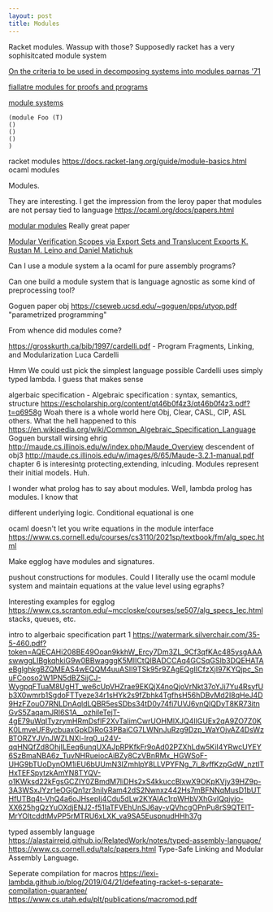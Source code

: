 ```yaml
---
layout: post
title: Modules
---
```



Racket modules. Wassup with those? Supposedly racket has a very sophisitcated module system

[On the criteria to be used in decomposing systems into modules parnas '71](https://prl.ccs.neu.edu/img/p-tr-1971.pdf)

[fiallatre modules for proofs and programs](https://link.springer.com/chapter/10.1007/978-3-540-24725-8_26)

[module systems](https://www.stephendiehl.com/posts/exotic01.html)

```
(module Foo (T) 
()
()
()
)
```

racket modules https://docs.racket-lang.org/guide/module-basics.html
ocaml modules


Modules.

They are interesting.
I get the impression from the leroy paper that modules are not persay tied to language
https://ocaml.org/docs/papers.html

[modular modules](https://caml.inria.fr/pub/papers/xleroy-modular_modules-jfp.pdf) Really great paper

[Modular Verification Scopes via Export Sets and Translucent Exports K. Rustan M. Leino and Daniel Matichuk](http://leino.science/papers/krml261.pdf)

Can I use a module system a la ocaml for pure assembly programs?

Can one build a module system that is language agnostic as some kind of preprocessing tool?

Goguen paper obj https://cseweb.ucsd.edu/~goguen/pps/utyop.pdf
"parametrized programming"

From whence did modules come?

https://grosskurth.ca/bib/1997/cardelli.pdf - Program Fragments, Linking, and Modularization Luca Cardelli

Hmm
We could ust pick the simplest language possible
Cardelli uses simply typed lambda. I guess that makes sense

algerbaic specification - Algebraic specification : syntax, semantics, structure
https://escholarship.org/content/qt46b0f4z3/qt46b0f4z3.pdf?t=q6958g 
Woah there is a whole world here
Obj, Clear, CASL, CIP, ASL others. What the hell happened to this
https://en.wikipedia.org/wiki/Common_Algebraic_Specification_Language
Goguen burstall wirsing ehrig
http://maude.cs.illinois.edu/w/index.php/Maude_Overview descendent of obj3
http://maude.cs.illinois.edu/w/images/6/65/Maude-3.2.1-manual.pdf chapter 6 is interesintg
protecting,extending, inlcuding. Modules represent their initial models. Huh.

I wonder what prolog has to say about modules. Well, lambda prolog has modules. I know that

different underlying logic. Conditional equational is one

ocaml doesn't let you write equations in the module interface
https://www.cs.cornell.edu/courses/cs3110/2021sp/textbook/fm/alg_spec.html


Make egglog have modules and signatures.

pushout constructions for modules.
Could I literally use the ocaml module system and maintain equations at the value level using egraphs?

Interesting examples for egglog
https://www.cs.scranton.edu/~mccloske/courses/se507/alg_specs_lec.html
stacks, queues, etc.

intro to algerbaic specification part 1
https://watermark.silverchair.com/35-5-460.pdf?token=AQECAHi208BE49Ooan9kkhW_Ercy7Dm3ZL_9Cf3qfKAc485ysgAAAswwggLIBgkqhkiG9w0BBwagggK5MIICtQIBADCCAq4GCSqGSIb3DQEHATAeBglghkgBZQMEAS4wEQQM4uuASII9TSk95r9ZAgEQgIICfzXjI97KYQjpc_SnuFCooso2W1PN5dBZSijCJ-WygpqFTuaM8UgHT_we6cUpVHZrae9EKQjX4noQjoVrNkt37oYJi7Yu4RsyfUb3X0wmrb1SgdoFTTyeze34r1sHYk2s9fZbhk4TgfhsH56hDBvMd2I8qHeJ4D9HzFZouO7RNLDnAqldLQBR5esSDbs34tD0y74fi7UVJ6ynQlQDyT8KR73itnGvS5ZaqamJRI6S1A__ozhileTejT-4gE79uWqITyzrymHRmDsfIF2XvTaIimCwrUOHMlXJQ4IlGUEx2qA9ZO7Z0KK0LmveUF8ycbuaxGpkDiRoG3PBaiCG7LWNnJuRzg9Dzp_WaYOjvAZ4DsWzBTORZYJVnJWZLNXl-Irq0_u24V-qqHNQfZd8OhjILEeq6unqUXAJpRPKfkFr9oAd02PZXhLdw5KiI4YRwcUYEY6SzBmaNBA6z_TuvNHRueiocAiBZy8CzVBnRMx_HGWSoF-UHG9bTUoDynOM1iEU6bUUmN3IZmhlpY8LLVPYFNg_7i_8vffKzpGdW_nztlTHxTEFSpytzkAmYN8TYQV-o1KWksd22kFgsGCZIY0ZBmdM7liDHs2xS4kkuccBlxwX9OKpKVjy39HZ9p-3A3WSxJYzr1eOGjQn1zr3niIyRam42dS2Nwnxz442Hs7mBFNNqMusD1bUTHfUTBq4t-VhQ4a6oJHsepIj4Cdu5dLw2KYAlAc1rpWHbVXhGvIQqjvjo-XX625hgQzYuOXdjENJ2-f51laTFVEhUnSJ6ay-vQVhcgOPnPu8rS9QTElT-MrYOltcddtMvPP5rMTRU6xLXK_va9SA5EuspnudHHh37g



typed assembly language
https://alastairreid.github.io/RelatedWork/notes/typed-assembly-language/
https://www.cs.cornell.edu/talc/papers.html   Type-Safe Linking and Modular Assembly Language.

Seperate compilation for macros
https://lexi-lambda.github.io/blog/2019/04/21/defeating-racket-s-separate-compilation-guarantee/
https://www.cs.utah.edu/plt/publications/macromod.pdf
